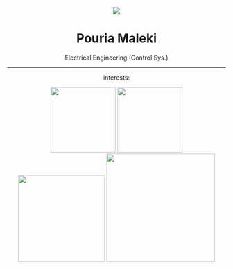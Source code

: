 <div align="center">
  <img src="https://github.com/pouria-maleki/pouria-maleki/assets/61584820/75f33538-0fa9-42d4-9c5b-34055789b614">
  <h1>Pouria Maleki</h1>
  <p>Electrical Engineering (Control Sys.) </p>
  <hr>

  <p>interests:</p>
  <img src="https://github.com/pouria-maleki/pouria-maleki/assets/61584820/212b0e1a-ac0b-474f-a26b-8fe286d10351" style="width:150px">
  <img src="https://github.com/pouria-maleki/pouria-maleki/assets/61584820/c42a320f-f1c4-498e-b698-1f3fe0dc46d5" style="width:150px">
  <img src="https://github.com/pouria-maleki/pouria-maleki/assets/61584820/2d6ade06-c4f7-480c-81b0-f9930344b85b" style="width:200px">
  <img src="https://github.com/pouria-maleki/pouria-maleki/assets/61584820/27aab36f-b9a9-490f-8cfc-6ae35e962172" style="width:250px">

</div>
